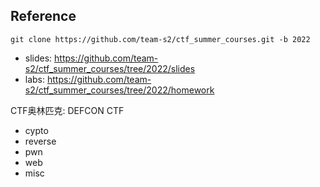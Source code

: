 ## Reference

```
git clone https://github.com/team-s2/ctf_summer_courses.git -b 2022
```

* slides: https://github.com/team-s2/ctf_summer_courses/tree/2022/slides
* labs: https://github.com/team-s2/ctf_summer_courses/tree/2022/homework

CTF奥林匹克: DEFCON CTF

* cypto
* reverse
* pwn
* web
* misc
